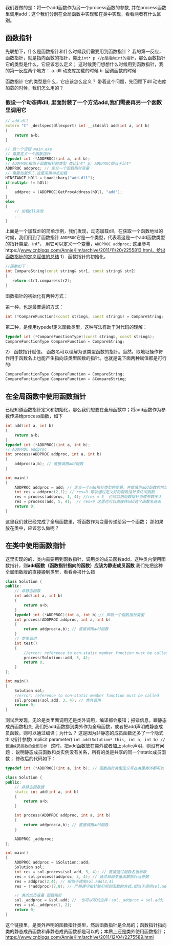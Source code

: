 我们要做的是：将一个add函数作为另一个process函数的参数, 并在process函数里调用add；这个我们分别在全局函数中实现和在类中实现，看看两者有什么区别。

## 函数指针
先联想下，什么是函数指针和什么时候我们需要用到函数指针？
我的第一反应，函数指针，就是指向函数的指针，类比`int* p //p是指向int的指针`，那么函数指针 它的类型是什么，它应该怎么定义；
这时候我们想想什么时候用到函数指针，我的第一反应两个地方：
a. dll 动态库加载的时候 b. 回调函数的时候

函数指针 它的类型是什么，它应该怎么定义？ 带着这个问题，先回顾下dll 动态库加载的时候，我们怎么用的？
### 假设一个动态库dll, 里面封装了一个方法add,我们需要再另一个函数里调用它
```cpp
// add.dll
extern "C" _declspec(dllexport) int __stdcall add(int a, int b)
{
    return a+b;
}
```
```cpp
// 另一个进程 main.exe
// 需要定义一个函数指针
typedef int (*ADDPROC)(int a, int b);
// ADDPROC相当于函数指针的类型 类比int* p; ADDPROC相当于int*
ADDPROC addproc; // 定义一个函数指针变量
// 需要加载dll,这里采用动态加载
HINSTANCE hDll = LoadLibary("add.dll");
if(nullptr != hDll)
{
    addproc = (ADDPROC)GetProcAddress(hDll, "add");
}
else
{
    // 加载dll失败
    ...
}
```
上面是一个加载dll的简单示例，我们发现，动态加载dll，在获取一个函数地址的时候，我们用到了函数指针
`ADDPROC`它是一个类型，代表着这是一个add函数类型的指针类型，int*， 用它可以定义一个变量，`ADDPROC addproc;`
这里参考https://www.cnblogs.com/AnnieKim/archive/2011/11/20/2255813.html，给出函数指针的定义赋值的总结
1）  函数指针的初始化。
```cpp
//函数如下：
int CompareString(const string& str1, const string& str2)
{
   return str1.compare(str2);  
}
```
函数指针的初始化有两种方式：

第一种，也是最普遍的方式：
```cpp
int (*CompareFunction)(const string&, const string&) = CompareString;
```
第二种，是使用typedef定义函数类型，这种写法有助于对代码的理解：
```cpp
typedef int (*CompareFunctionType)(const string&, const string&);
CompareFunctionType CompareFunction = CompareString;
```
2）  函数指针赋值。
函数名可以理解为该类型函数的指针。当然，取地址操作符作用于函数名上也能产生指向该类型函数的指针。也就是说下面两种赋值都是可行的:
```c++
CompareFunctionType CompareFunction = CompareString;
CompareFunctionType CompareFunction = &CompareString;
```
## 在全局函数中使用函数指针
已经知道函数指针定义和初始化，那么我们想要在全局函数中；将add函数作为参数传递给process函数，如下
```cpp
int add(int a, int b)
{
    return a+b;
}
typedef int (*ADDPROC)(int a, int b);
// ADDPROC addproc
int process(ADDPROC addproc, int a, int b)
{
    addproc(a,b); // 直接调用add函数
}

int main()
{
    ADDPROC addproc = add; // 定义一个add指针类型的变量，并赋值为add函数的地址，也可以写成ADDPROC addproc = &add
    int res = addproc(2,1); // res=3 可以通过定义好的函数指针来访问函数 
    res = process(addproc, 1, 4); //res = 5  也可以把函数指针当成参数传入 
    res = process(add, 5, 4);  // res=9 这里也可以直接传add这个函数名进去 
    return 0;
}
```
这里我们就已经完成了全局函数里，将函数作为变量传递给另一个函数；
那如果放在类中，应该怎么做呢？

## 在类中使用函数指针
这里实现的的，类内需要用到函数指针，调用类的成员函数add，这种类内使用函数指针，则**add函数（函数指针指向的函数）应该为静态成员函数**
我们先把这种全局函数版的直接搬到类里，看看会报什么错
```cpp
class Solution {
public:
    // 非静态函数
    int add(int a, int b)
    {
        return a+b;
    }
    typedef int (*ADDPROC)(int a, int b);// 声明一个函数指针类型
    int process(ADDPROC addproc, int a, int b)
    {
        return addproc(a,b); // 直接调用add函数
    }
    // 类里调用
    int test()
    {
        //error: reference to non-static member function must be called
        process(Solution::add, 3, 4);
        return 0;
    }
};

int main()
{
    Solution sol;
    //error: reference to non-static member function must be called
    sol.process(sol.add, 3, 4); // 类外调用
    return 0;
}
```
测试后发现，无论是类里面调用还是类外调用，编译都会报错；报错信息，跟静态成员函数相关;
我们把add函数挪到类外作为全局函数，或者把add声明成静态成员函数，则可以通过编译；为什么？
这是因为非静态的成员函数还多了一个隐式this指针参数(implicit parameter)
`int add(Solution* this, int a, int b) // 普通成员函数的全部形参 `
这时，把add函数放在类外或者加上static声明，则没有问题；
说明静态成员函数和类实例没有关系，所有的类是共享的同一个static成员函数；
修改后的代码如下：
```cpp
typedef int (*ADDPROC)(int a, int b); // 函数指针类型定义写在类里类外都可以

class Solution {
public:
    // 非静态函数版
    static int add(int a, int b)
    {
        return a+b;
    }

    int process(ADDPROC addproc, int a, int b)
    {
        return addproc(a,b); // 直接调用add函数
    }

    ADDPROC _addproc;
};

int main()
{
    ADDPROC addproc = &Solution::add;
    Solution sol;
    int res = sol.process(sol.add, 3, 4); // 直接通过函数名当参数
    res = sol.process(addproc, 3, 4); // 通过局部变量函数指针当参数
    res = addproc(2,4); // 相当于调用sol.add(2,4)
    res = (*addproc)(7,8); // 严格遵守指针解引用到函数的方式,相当于调用sol.add(7,8)

    // 类的成员变量 函数指针
    sol._addproc = &sol.add; //  也可以写成这样：sol._addproc = sol.add;
    res = sol._addproc(1, 2);
    return 0;
}
```

这个链接里，是类外声明的函数指针类型，然后函数指针是全局的；函数指针指向类的静态成员函数和非静态成员函数都是可以的；本质上还是类外使用函数指针；
https://www.cnblogs.com/AnnieKim/archive/2011/12/04/2275589.html

